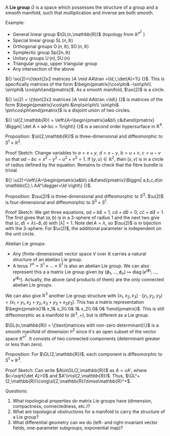 A **Lie group** $G$ is a space which possesses the structure of a group and a smooth manifold, such that multiplication and inverse are both smooth.

Example:

- General linear group $\GL(n,\mathbb{R})$ (topology from $\mathbb{R}^{n^2}$ )
- Special linear group $\operatorname{SL}(n,\mathbb{R})$
- Orthogonal groups $\operatorname{O}(n,\mathbb{R}),\, \operatorname{SO}(n,\mathbb{R})$
- Symplectic group $\operatorname{Sp(2n,\mathbb{R})}$
- Unitary groups $\operatorname{U}(n), \operatorname{SU}(n)$
- Triangular group, upper triangular group
- Any intersection of the above

${} \so(2)=\{\text{2x2 matrices }A \mid AA\tran =\Id,\,\det(A)=1\} {}$. This is specifically matrices of the form $\begin{pmatrix}\cos\phi& -\sin\phi\\ \sin\phi& \cos\phi\end{pmatrix}$. As a smooth manifold, $\so(2)$ is a circle.

${} \o(2) = \{\text{2x2 matrices }A \mid AA\tran =\Id\} {}$ is matrices of the form $\begin{pmatrix}\cos\phi &\mp\sin\phi\\ \sin\phi& \pm\cos\phi\end{pmatrix}$ is a disjoint union of two circles.

${} \sl(2,\mathbb{R}) = \left\{A=\begin{pmatrix}a&b\\ c&d\end{pmatrix} \Biggm| \det A = ad-bc = 1\right\} {}$ is a second order hypersurface in $\mathbb{R}^4$.

Proposition:
$\sl(2,\mathbb{R})$ is three-dimensional and diffeomorphic to $S^1\times\mathbb{R}^2$.

Proof Sketch:
Change variables to $a=x+y,\ d=x-y,\ b=u+v,\ c=u-v$ so that $ad-bc=x^2-y^2-u^2+v^2=1$. If $(y,u)\in\mathbb{R}^2$, then $(x,v)$ is in a circle of radius defined by the equation. Remains to check that the fibre bundle is trivial.

${} \u(2)=\left\{A=\begin{pmatrix}a&b\\ c&d\end{pmatrix}\Biggm| a,b,c,d\in \mathbb{C},\ AA^\dagger=\Id \right\} {}$.

Proposition:
$\su(2)$ is three-dimensional and diffeomorphic to $S^3$. $\u(2)$ is four-dimensional and diffeomorphic to $S^3\times S^1$.

Proof Sketch:
We get three equations, $a\bar{a}+b\bar{b}=1$, $c\bar{a}+d\bar{b}=0$, $c\bar{c}+d\bar{d}=1$. The first gives that $(a,b)$ is in a 3-sphere of radius 1 and the next two give that $(c,d)=\lambda(-\bar{b},\bar{a})$ with $|\lambda|=1$. Note $\det A = \lambda$, so $\su(2)$ is in bijection with the 3-sphere. For $\u(2)$, the additional parameter is independent on the unit circle.

Abelian Lie groups:

- Any (finite-dimensional) vector space $V$ over $\mathbb{R}$ carries a natural structure of an abelian Lie group.
- A torus $T^n=S^1\times\dots\times S^1$ is also an abelian Lie group. We can also represent this a a matrix Lie group given by $(\phi_1,\dots,\phi_n)\mapsto \operatorname{diag}(e^{i\phi_1},\dots,e^{i\phi_n})$.
  Actually, the above (and products of them) are the only connected abelian Lie groups.

We can also give $\mathbb{R}^3$ another Lie group structure with ${} (x_1,x_2,x_3)\cdot(y_1,y_2,y_3)=(x_1+y_1,x_2+y_2,x_3+y_3+x_3y_3) {}$. This has a matrix representation $\begin{pmatrix}1& x_1& x_3\\ 0& 1& x_2\\ 0& 0& 1\end{pmatrix}$. This is still diffeomorphic as a manifold to $(\mathbb{R}^3,+)$, but is different as a Lie group.

$\GL(n,\mathbb{R}) = \{\text{matrices with non-zero determinant}\}$ is a smooth manifold of dimension $n^2$ since it's an open subset of the vector space $\mathbb{R}^{n^2}$. It consists of two connected components (determinant greater or less than zero).

Proposition:
For $\GL(2,\mathbb{R})$, each component is diffeomorphic to $S^1\times \mathbb{R}^3$.

Proof Sketch:
Can write $A\in\GL(2,\mathbb{R})$ as $A=cA'$, where $c=\sqrt{\det A}>0$ and $A'\in\sl(2,\mathbb{R})$. Thus, $\GL^+(2,\mathbb{R})\cong\sl(2,\mathbb{R})\times\mathbb{R}^+$.

Questions:

1. What topological properties do matrix Lie groups have (dimension, compactness, connectedness, etc.)?
2. What are topological obstructions for a manifold to carry the structure of a Lie group?
3. What differential geometry can we do (left- and right-invariant vector fields, one-parameter subgroups, exponential map)?
